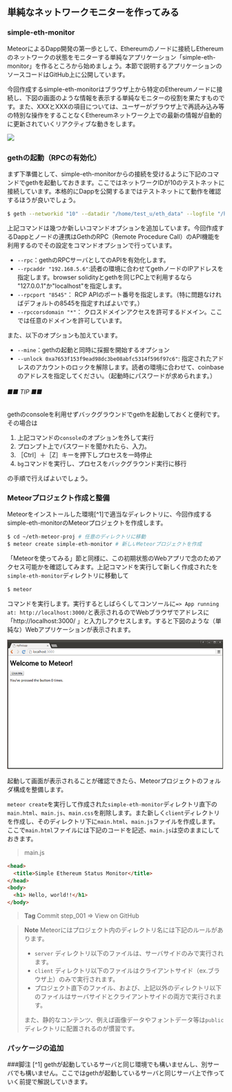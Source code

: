 ## 単純なネットワークモニターを作ってみる

### simple-eth-monitor
MeteorによるDapp開発の第一歩として、Ethereumのノードに接続しEthereumのネットワークの状態をモニターする単純なアプリケーション「simple-eth-monitor」を作るところから始めましょう。本節で説明するアプリケーションのソースコードはGitHub上に公開しています。

今回作成するsimple-eth-monitorはブラウザ上から特定のEthereumノードに接続し、下図の画面のような情報を表示する単純なモニターの役割を果たすものです。また、XXXとXXXの項目については、ユーザーがブラウザ上で再読み込み等の特別な操作をすることなくEthereumネットワーク上での最新の情報が自動的に更新されていくリアクティブな動きをします。

<img src="00_img/simple-eth-monnitor-final.png" width="500">

### gethの起動（RPCの有効化）
まず下準備として、simple-eth-monitorからの接続を受けるように下記のコマンドでgethを起動しておきます。ここではネットワークIDが10のテストネットに接続しています。本格的にDappを公開するまではテストネットにて動作を確認するほうが良いでしょう。

``` bash
$ geth --networkid "10" --datadir "/home/test_u/eth_data" --logfile "/home/test_u/eth_data/geth_01.log" --mine --unlock 0xa7653f153f9ead98dc3be08abfc5314f596f97c6 --rpc --rpcaddr "192.168.5.6" --rpcport "8545" --rpccorsdomain "*" --olympic console 2>> /home/test_u/eth_testnet_1201/geth_e01.log
```

上記コマンドは幾つか新しいコマンドオプションを追加しています。今回作成するDappとノードの連携はGethのRPC（Remote Procedure Call）のAPI機能を利用するのでその設定をコマンドオプションで行っています。
* `--rpc`：gethのRPCサーバとしてのAPIを有効化します。
* `--rpcaddr "192.168.5.6"`:読者の環境に合わせてgethノードのIPアドレスを指定します。browser solidityとgethを同じPC上で利用するなら "127.0.0.1"か"localhost"を指定します。
* `--rpcport "8545"`： RCP APIのポート番号を指定します。（特に問題なければデフォルトの8545を指定すればよいです。）
* `--rpccorsdomain "*"`： クロスドメインアクセスを許可するドメイン。ここでは任意のドメインを許可しています。

また、以下のオプションも加えています。
* `--mine`：gethの起動と同時に採掘を開始するオプション
* `--unlock 0xa7653f153f9ead98dc3be08abfc5314f596f97c6"`: 指定されたアドレスのアカウントのロックを解除します。読者の環境に合わせて、coinbaseのアドレスを指定してください。（起動時にパスワードが求められます。）

###### ■■ TIP ■■
gethのconsoleを利用せずバックグラウンドでgethを起動しておくと便利です。その場合は
1. 上記コマンドの`console`のオプションを外して実行
2. プロンプト上でパスワードを聞かれたら、入力。
3. ［Ctrl］＋［Z］キーを押下しプロセスを一時停止
4. `bg`コマンドを実行し、プロセスをバックグラウンド実行に移行

の手順で行えばよいでしょう。

### Meteorプロジェクト作成と整備
Meteorをインストールした環境[^1]で適当なディレクトリに、今回作成するsimple-eth-monitorのMeteorプロジェクトを作成します。
``` bash
$ cd ~/eth-meteor-proj # 任意のディレクトリに移動
$ meteor create simple-eth-monitor # 新しいMeteorプロジェクトを作成
```
「Meteorを使ってみる」節と同様に、この初期状態のWebアプリで念のためアクセス可能かを確認してみます。上記コマンドを実行して新しく作成されたを`simple-eth-monitor`ディレクトリに移動して
``` bash
$ meteor
```
コマンドを実行します。実行するとしばらくしてコンソールに`=> App running at: http://localhost:3000/`と表示されるのでWebブラウザでアドレスに「http://localhost:3000/ 」と入力しアクセスします。すると下図のような（単純な）Webアプリケーションが表示されます。

<img src="00_img/myfirstapp.png" width="500">

起動して画面が表示されることが確認できたら、Meteorプロジェクトのフォルダ構成を整備します。

`meteor create`を実行して作成された`simple-eth-monitor`ディレクトリ直下の`main.html`、`main.js`、`main.css`を削除します。また新しく`client`ディレクトリを作成し、そのディレクトリ下に`main.html`、`main.js`ファイルを作成します。ここで`main.html`ファイルには下記のコードを記述、`main.js`は空のままにしておきます。


> main.js

``` html
<head>
  <title>Simple Ethereum Status Monitor</title>
</head>
<body>
  <h1> Hello, world!!</h1>
</body>
```
>**Tag**  Commit step_001 ⇒ View on GitHub

> **Note** 
> Meteorにはプロジェクト内のディレクトリ名には下記のルールがあります。
> * `server` ディレクトリ以下のファイルは、サーバサイドのみで実行されます。
> * `client` ディレクトリ以下のファイルはクライアントサイド（ex.ブラウザ上）のみで実行されます。
> * プロジェクト直下のファイル、および、上記以外のディレクトリ以下のファイルはサーバサイドとクライアントサイドの両方で実行されます。
>
>  また、静的なコンテンツ、例えば画像データやフォントデータ等は`public`ディレクトリに配置されるのが慣習です。

### パッケージの追加

###脚注
[^1] gethが起動しているサーバと同じ環境でも構いませんし、別サーバでも構いません。ここではgethが起動しているサーバと同じサーバ上で作っていく前提で解説していきます。